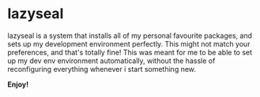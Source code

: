 # lazyseal

lazyseal is a system that installs all of my personal favourite packages, and sets up my development environment perfectly.
This might not match your preferences, and that's totally fine! This was meant for me to be able to set up my dev env
environment automatically, without the hassle of reconfiguring everything whenever i start something new.

**Enjoy!**
